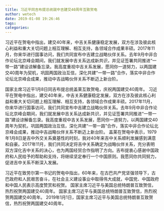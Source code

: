 ```yaml
---
title: 习近平同吉布提总统就中吉建交40周年互致贺电
author: wetech
date: 2019-01-08 19:26:46
tags: 
categories: 
---
```

习近平在贺电中指出，建交40年来，中吉关系健康稳定发展，双方在涉及彼此核心利益和重大关切问题上相互理解、相互支持，各领域合作成果丰硕。2017年11月，你来华进行国事访问，我们共同宣布中吉建立战略伙伴关系。去年9月中非合作论坛北京峰会期间，我们就发展中吉关系达成新共识，并见证签署共同推进“一带一路”建设谅解备忘录。我高度重视中吉关系发展，愿同你一道努力，以两国建交40周年为契机，巩固两国政治互信，深化共建“一带一路”合作，落实中非合作论坛北京峰会成果，推动中吉战略伙伴关系不断迈上新台阶。
<!-- more -->
国家主席习近平1月8日同吉布提总统盖莱互致贺电，庆祝两国建交40周年。
习近平在贺电中指出，建交40年来，中吉关系健康稳定发展，双方在涉及彼此核心利益和重大关切问题上相互理解、相互支持，各领域合作成果丰硕。2017年11月，你来华进行国事访问，我们共同宣布中吉建立战略伙伴关系。去年9月中非合作论坛北京峰会期间，我们就发展中吉关系达成新共识，并见证签署共同推进“一带一路”建设谅解备忘录。我高度重视中吉关系发展，愿同你一道努力，以两国建交40周年为契机，巩固两国政治互信，深化共建“一带一路”合作，落实中非合作论坛北京峰会成果，推动中吉战略伙伴关系不断迈上新台阶。
盖莱在贺电中表示，1979年1月8日是吉中外交关系奠基性的时刻，我对40年来吉中关系顺利发展感到满意和自豪。2017年11月，我们共同决定将吉中关系确定为战略伙伴关系，充分表明双方深化吉中关系的决心，也为两国经贸合作指明了方向。吉布提衷心感谢中国政府和人民给予的帮助和支持，将继续坚定奉行一个中国原则。我愿同你共同努力，促进吉中关系不断深入发展。
 
 
习近平在致劳尔第一书记的贺电中指出，60年来，在古巴共产党坚强领导下，古巴政府和人民艰苦奋斗，在社会主义建设事业中取得伟大成就，中国党、中国政府和中国人民表示高度赞赏和祝贺。
国家主席习近平与美国总统特朗普互致贺信，热烈祝贺两国建交40周年。
国家主席习近平与美国总统特朗普互致贺信，热烈祝贺两国建交40周年。
2019年1月1日，国家主席习近平与美国总统特朗普互致贺信，热烈祝贺两国建交40周年。
